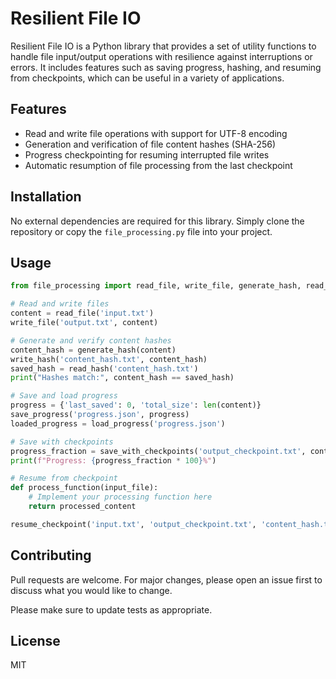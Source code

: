 # Resilient File IO

Resilient File IO is a Python library that provides a set of utility functions to handle file input/output operations with resilience against interruptions or errors. It includes features such as saving progress, hashing, and resuming from checkpoints, which can be useful in a variety of applications.

## Features

- Read and write file operations with support for UTF-8 encoding
- Generation and verification of file content hashes (SHA-256)
- Progress checkpointing for resuming interrupted file writes
- Automatic resumption of file processing from the last checkpoint

## Installation

No external dependencies are required for this library. Simply clone the repository or copy the `file_processing.py` file into your project.

## Usage

```python
from file_processing import read_file, write_file, generate_hash, read_hash, write_hash, save_progress, load_progress, save_with_checkpoints, resume_checkpoint

# Read and write files
content = read_file('input.txt')
write_file('output.txt', content)

# Generate and verify content hashes
content_hash = generate_hash(content)
write_hash('content_hash.txt', content_hash)
saved_hash = read_hash('content_hash.txt')
print("Hashes match:", content_hash == saved_hash)

# Save and load progress
progress = {'last_saved': 0, 'total_size': len(content)}
save_progress('progress.json', progress)
loaded_progress = load_progress('progress.json')

# Save with checkpoints
progress_fraction = save_with_checkpoints('output_checkpoint.txt', content)
print(f"Progress: {progress_fraction * 100}%")

# Resume from checkpoint
def process_function(input_file):
    # Implement your processing function here
    return processed_content

resume_checkpoint('input.txt', 'output_checkpoint.txt', 'content_hash.txt', 'progress.json', process_function)
```

## Contributing

Pull requests are welcome. For major changes, please open an issue first to discuss what you would like to change.

Please make sure to update tests as appropriate.

## License

MIT
